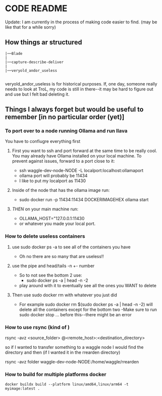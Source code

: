 # CODE README 

Update: I am currently in the process of making code easier to find. (may be like that for a while sorry)

## How things ar structured

```
|──Blade
|
|──capture-describe-deliver
|
|──veryold_andor_useless


```

veryold_andor_useless is for historical purposes. If, one day, someone really needs to look at TroL, my code is still in there--it may be hard to figure out and use but I felt bad deleting it. 
## Things I always forget but would be useful to remember [in no particular order (yet)]

### To port over to a node running Ollama and run llava
You have to confiugre everything first


1. First you want to ssh and port forward at the same time to be really cool. You may already have Ollama installed on your local machine. To prevent against issues, forward to a port close to it:
    - ssh waggle-dev-node-NODE -L localport:localhost:ollamaport
    - ollama port will probably be 11434
    - I like to put my localport as 11430

2. Inside of the node that has the ollama image run: 
    - sudo docker run -p 11434:11434 DOCKERIMAGEHEX ollama start

3. *THEN* on your main machine run:
    - OLLAMA_HOST="127.0.0.1:11430
    - or whatever you made your local port. 

### How to delete useless containers 

1. use sudo docker ps -a to see all of the containers you have  
    - Oh no there are so many that are useless!!

2. use the pipe and head/tails -n +- number
    - So to not see the bottom 2 use: 
        - sudo docker ps -a | head -n -2
    - play around with it to eventually see all the ones you WANT to delete

3. Then use sudo docker rm with whatever you just did
    - For example sudo docker rm $(sudo docker ps -a | head -n -2) will delete all the containers except for the bottom two
    -Make sure to run sudo docker stop ... before this--there might be an error

### How to use rsync (kind of )

rsync -avz <source_folder> <user>@<remote_host>:<destination_directory>

so if I wanted to transfer something to a waggle node I would find the directory and then (if I wanted it in the rrearden directory) 

rsync -avz folder waggle-dev-node-NODE:/home/waggle/rrearden 


### How to build for multiple platforms docker

```
docker buildx build --platform linux/amd64,linux/arm64 -t myimage:latest .
```


